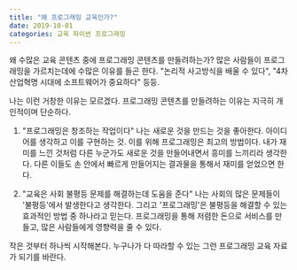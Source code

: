 ```yaml
---
title: "왜 프로그래밍 교육인가?"
date: 2019-10-01
categories: 교육 파이썬 프로그래밍
---
```


왜 수많은 교육 콘텐츠 중에 프로그래밍 콘텐츠를 만들려하는가?
많은 사람들이 프로그래밍을 가르치는데에 수많은 이유를 들곤 한다.
"논리적 사고방식을 배울 수 있다", "4차 산업혁명 시대에 소프트웨어가 중요하다" 등등.

나는 이런 거창한 이유는 모르겠다.
프로그래밍 콘텐츠를 만들려하는 이유는 지극히 개인적이며 단순하다.



1. "프로그래밍은 창조하는 작업이다"
나는 새로운 것을 만드는 것을 좋아한다.
아이디어를 생각하고 이를 구현하는 것. 이를 위해 프로그래밍은 최고의 방법이다. 
내가 재미를 느낀 것처럼 다른 누군가도 새로운 것을 만들어내면서 흥미를 느끼리라 생각한다.
다른 이들도 손 안에서 빠르게 만들어지는 결과물을 통해서 재미를 얻었으면 한다.


2. "교육은 사회 불평등 문제를 해결하는데 도움을 준다"
나는 사회의 많은 문제들이 '불평등'에서 발생한다고 생각한다.
그리고 '프로그래밍'은 불평등을 해결할 수 있는 효과적인 방법 중 하나라고 믿는다.
프로그래밍을 통해 저렴한 돈으로 서비스를 만들고, 많은 사람들에게 영향력을 줄 수 있다.



작은 것부터 하나씩 시작해본다.
누구나가 다 따라할 수 있는 그런 프로그래밍 교육 자료가 되기를 바란다.
